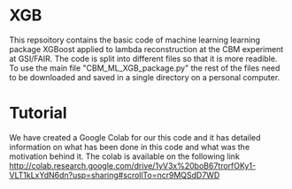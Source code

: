# XGB 
This repsoitory contains the basic code of machine learning learning package XGBoost applied to lambda reconstruction at the CBM experiment at GSI/FAIR.
The code is split into different files so that it is more readible. To use the main file "CBM_ML_XGB_package.py" the rest of the files need to be downloaded and saved in a single directory on a personal computer. 

# Tutorial
We have created a Google Colab for our this code and it has detailed information on what has been done in this code and what was the motivation behind it. The colab is available on the following link
http://colab.research.google.com/drive/1yV3x%20boB67trorfOKy1-VLT1kLxYdN6dn?usp=sharing#scrollTo=ncr9MQSdD7WD

